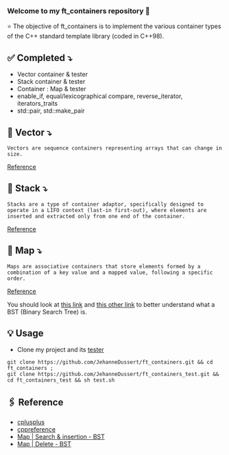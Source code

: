 ### Welcome to my ft_containers repository 👋

⭐️ The objective of ft_containers is to implement the various container types of the C++ standard template library (coded in C++98).

## ✅ Completed ⤵️
- Vector container & tester
- Stack container & tester
- Container : Map & tester
- enable_if, equal/lexicographical compare, reverse_iterator, iterators_traits
- std::pair, std::make_pair

## 🔎 Vector ⤵️

```
Vectors are sequence containers representing arrays that can change in size.
```
[Reference](https://www.cplusplus.com/reference/vector/vector/)

## 🔎 Stack ⤵️

```
Stacks are a type of container adaptor, specifically designed to operate in a LIFO context (last-in first-out), where elements are inserted and extracted only from one end of the container.
```
[Reference](https://www.cplusplus.com/reference/stack/stack/)

## 🔎 Map ⤵️

```
Maps are associative containers that store elements formed by a combination of a key value and a mapped value, following a specific order.
```
[Reference](https://www.cplusplus.com/reference/map/map/)

You should look at [this link](https://www.geeksforgeeks.org/binary-search-tree-set-1-search-and-insertion/) and [this other link](https://www.geeksforgeeks.org/binary-search-tree-set-2-delete/) to better understand what a BST (Binary Search Tree) is.

## 💡 Usage

- Clone my project and its [tester](https://github.com/JehanneDussert/ft_containers_test)

```
git clone https://github.com/JehanneDussert/ft_containers.git && cd ft_containers ;
git clone https://github.com/JehanneDussert/ft_containers_test.git && cd ft_containers_test && sh test.sh
```


## 🖇 Reference
- [cplusplus](https://www.cplusplus.com/reference/)
- [cppreference](https://en.cppreference.com/w/)
- [Map | Search & insertion - BST](https://www.geeksforgeeks.org/binary-search-tree-set-1-search-and-insertion/)
- [Map | Delete - BST](https://www.geeksforgeeks.org/binary-search-tree-set-2-delete/)
